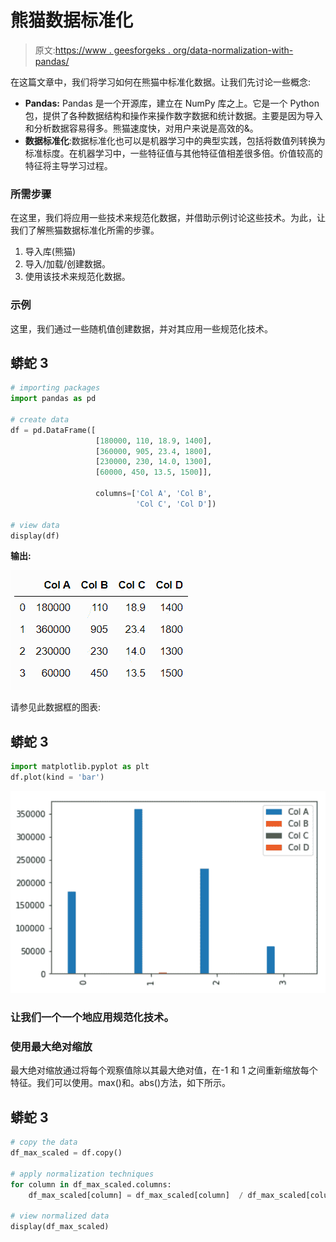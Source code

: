 # 熊猫数据标准化

> 原文:[https://www . geesforgeks . org/data-normalization-with-pandas/](https://www.geeksforgeeks.org/data-normalization-with-pandas/)

在这篇文章中，我们将学习如何在熊猫中标准化数据。让我们先讨论一些概念:

*   **Pandas:** Pandas 是一个开源库，建立在 NumPy 库之上。它是一个 Python 包，提供了各种数据结构和操作来操作数字数据和统计数据。主要是因为导入和分析数据容易得多。熊猫速度快，对用户来说是高效的&。
*   **数据标准化**:数据标准化也可以是机器学习中的典型实践，包括将数值列转换为标准标度。在机器学习中，一些特征值与其他特征值相差很多倍。价值较高的特征将主导学习过程。

### 所需步骤

在这里，我们将应用一些技术来规范化数据，并借助示例讨论这些技术。为此，让我们了解熊猫数据标准化所需的步骤。

1.  导入库(熊猫)
2.  导入/加载/创建数据。
3.  使用该技术来规范化数据。

### **示例**

这里，我们通过一些随机值创建数据，并对其应用一些规范化技术。

## 蟒蛇 3

```py
# importing packages
import pandas as pd

# create data
df = pd.DataFrame([
                   [180000, 110, 18.9, 1400], 
                   [360000, 905, 23.4, 1800], 
                   [230000, 230, 14.0, 1300], 
                   [60000, 450, 13.5, 1500]], 

                   columns=['Col A', 'Col B',
                            'Col C', 'Col D'])

# view data
display(df)
```

**输出:**

![](img/3234b2819b9af942869fd4d0d7f6c272.png)

请参见此数据框的图表:

## 蟒蛇 3

```py
import matplotlib.pyplot as plt
df.plot(kind = 'bar')
```

![](img/572b8fd2d6db127201743948b7cac101.png)

### 让我们一个一个地应用规范化技术。

### 使用最大绝对缩放

最大绝对缩放通过将每个观察值除以其最大绝对值，在-1 和 1 之间重新缩放每个特征。我们可以使用。max()和。abs()方法，如下所示。

## 蟒蛇 3

```py
# copy the data
df_max_scaled = df.copy()

# apply normalization techniques
for column in df_max_scaled.columns:
    df_max_scaled[column] = df_max_scaled[column]  / df_max_scaled[column].abs().max()

# view normalized data
display(df_max_scaled)
```